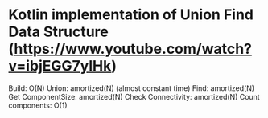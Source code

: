 # Kotlin implementation of Union Find Data Structure (https://www.youtube.com/watch?v=ibjEGG7ylHk)

Build: O(N)
Union: amortized(N) (almost constant time)
Find: amortized(N)
Get ComponentSize: amortized(N)
Check Connectivity: amortized(N)
Count components: O(1)
